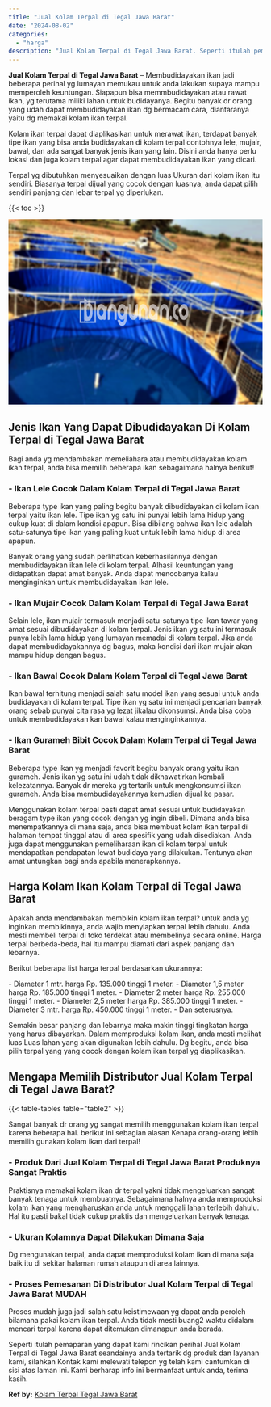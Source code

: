 ```yaml
---
title: "Jual Kolam Terpal di Tegal Jawa Barat"
date: "2024-08-02"
categories: 
  - "harga"
description: "Jual Kolam Terpal di Tegal Jawa Barat. Seperti itulah pemaparan yang dapat kami rincikan perihal Jual Kolam Terpal di Tegal Jawa Barat seandainya anda tertar..."
---
```


**Jual Kolam Terpal di Tegal Jawa Barat** – Membudidayakan ikan jadi beberapa perihal yg lumayan memukau untuk anda lakukan supaya mampu memperoleh keuntungan. Siapapun bisa memmbudidayakan atau rawat ikan, yg terutama miliki lahan untuk budidayanya. Begitu banyak dr orang yang udah dapat membudidayakan ikan dg bermacam cara, diantaranya yaitu dg memakai kolam ikan terpal.

Kolam ikan terpal dapat diaplikasikan untuk merawat ikan, terdapat banyak tipe ikan yang bisa anda budidayakan di kolam terpal contohnya lele, mujair, bawal, dan ada sangat banyak jenis ikan yang lain. Disini anda hanya perlu lokasi dan juga kolam terpal agar dapat membudidayakan ikan yang dicari.

Terpal yg dibutuhkan menyesuaikan dengan luas Ukuran dari kolam ikan itu sendiri. Biasanya terpal dijual yang cocok dengan luasnya, anda dapat pilih sendiri panjang dan lebar terpal yg diperlukan.

{{< toc >}}

![Jual Kolam Terpal di Tegal Jawa Barat](/images/jual-kolam-terpal-02.png)

## Jenis Ikan Yang Dapat Dibudidayakan Di Kolam Terpal di Tegal Jawa Barat

Bagi anda yg mendambakan memeliahara atau membudidayakan kolam ikan terpal, anda bisa memilih beberapa ikan sebagaimana halnya berikut!

### \- Ikan Lele Cocok Dalam Kolam Terpal di Tegal Jawa Barat

Beberapa type ikan yang paling begitu banyak dibudidayakan di kolam ikan terpal yaitu ikan lele. Tipe ikan yg satu ini punyai lebih lama hidup yang cukup kuat di dalam kondisi apapun. Bisa dibilang bahwa ikan lele adalah satu-satunya tipe ikan yang paling kuat untuk lebih lama hidup di area apapun.

Banyak orang yang sudah perlihatkan keberhasilannya dengan membudidayakan ikan lele di kolam terpal. Alhasil keuntungan yang didapatkan dapat amat banyak. Anda dapat mencobanya kalau menginginkan untuk membudidayakan ikan lele.

### \- Ikan Mujair Cocok Dalam Kolam Terpal di Tegal Jawa Barat

Selain lele, ikan mujair termasuk menjadi satu-satunya tipe ikan tawar yang amat sesuai dibudidayakan di kolam terpal. Jenis ikan yg satu ini termasuk punya lebih lama hidup yang lumayan memadai di kolam terpal. Jika anda dapat membudidayakannya dg bagus, maka kondisi dari ikan mujair akan mampu hidup dengan bagus.

### \- Ikan Bawal Cocok Dalam Kolam Terpal di Tegal Jawa Barat

Ikan bawal terhitung menjadi salah satu model ikan yang sesuai untuk anda budidayakan di kolam terpal. Tipe ikan yg satu ini menjadi pencarian banyak orang sebab punyai cita rasa yg lezat jikalau dikonsumsi. Anda bisa coba untuk membudidayakan kan bawal kalau menginginkannya.

### \- Ikan Gurameh Bibit Cocok Dalam Kolam Terpal di Tegal Jawa Barat

Beberapa type ikan yg menjadi favorit begitu banyak orang yaitu ikan gurameh. Jenis ikan yg satu ini udah tidak dikhawatirkan kembali kelezatannya. Banyak dr mereka yg tertarik untuk mengkonsumsi ikan gurameh. Anda bisa membudidayakannya kemudian dijual ke pasar.

Menggunakan kolam terpal pasti dapat amat sesuai untuk budidayakan beragam type ikan yang cocok dengan yg ingin dibeli. Dimana anda bisa menempatkannya di mana saja, anda bisa membuat kolam ikan terpal di halaman tempat tinggal atau di area spesifik yang udah disediakan. Anda juga dapat menggunakan pemeliharaan ikan di kolam terpal untuk mendapatkan pendapatan lewat budidaya yang dilakukan. Tentunya akan amat untungkan bagi anda apabila menerapkannya.

## Harga Kolam Ikan Kolam Terpal di Tegal Jawa Barat

Apakah anda mendambakan membikin kolam ikan terpal? untuk anda yg inginkan membikinnya, anda wajib menyiapkan terpal lebih dahulu. Anda mesti membeli terpal di toko terdekat atau membelinya secara online. Harga terpal berbeda-beda, hal itu mampu diamati dari aspek panjang dan lebarnya.

Berikut beberapa list harga terpal berdasarkan ukurannya:

\- Diameter 1 mtr. harga Rp. 135.000 tinggi 1 meter. - Diameter 1,5 meter harga Rp. 185.000 tinggi 1 meter. - Diameter 2 meter harga Rp. 255.000 tinggi 1 meter. - Diameter 2,5 meter harga Rp. 385.000 tinggi 1 meter. - Diameter 3 mtr. harga Rp. 450.000 tinggi 1 meter. - Dan seterusnya.

Semakin besar panjang dan lebarnya maka makin tinggi tingkatan harga yang harus dibayarkan. Dalam memproduksi kolam ikan, anda mesti melihat luas Luas lahan yang akan digunakan lebih dahulu. Dg begitu, anda bisa pilih terpal yang yang cocok dengan kolam ikan terpal yg diaplikasikan.

## Mengapa Memilih Distributor Jual Kolam Terpal di Tegal Jawa Barat?

{{< table-tables table="table2" >}}

Sangat banyak dr orang yg sangat memilih menggunakan kolam ikan terpal karena beberapa hal. berikut ini sebagian alasan Kenapa orang-orang lebih memilih gunakan kolam ikan dari terpal!

### \- Produk Dari Jual Kolam Terpal di Tegal Jawa Barat Produknya Sangat Praktis

Praktisnya memakai kolam ikan dr terpal yakni tidak mengeluarkan sangat banyak tenaga untuk membuatnya. Sebagaimana halnya anda memproduksi kolam ikan yang mengharuskan anda untuk menggali lahan terlebih dahulu. Hal itu pasti bakal tidak cukup praktis dan mengeluarkan banyak tenaga.

### \- Ukuran Kolamnya Dapat Dilakukan Dimana Saja

Dg mengunakan terpal, anda dapat memproduksi kolam ikan di mana saja baik itu di sekitar halaman rumah ataupun di area lainnya.

### \- Proses Pemesanan Di Distributor Jual Kolam Terpal di Tegal Jawa Barat MUDAH

Proses mudah juga jadi salah satu keistimewaan yg dapat anda peroleh bilamana pakai kolam ikan terpal. Anda tidak mesti buang2 waktu didalam mencari terpal karena dapat ditemukan dimanapun anda berada.

Seperti itulah pemaparan yang dapat kami rincikan perihal Jual Kolam Terpal di Tegal Jawa Barat seandainya anda tertarik dg produk dan layanan kami, silahkan Kontak kami melewati telepon yg telah kami cantumkan di sisi atas laman ini. Kami berharap info ini bermanfaat untuk anda, terima kasih.

**Ref by:** [Kolam Terpal Tegal Jawa Barat](https://id.wikipedia.org/wiki/Kolam)
